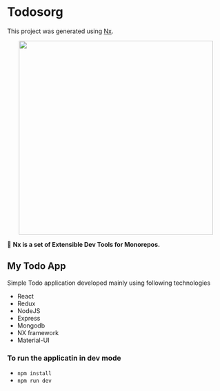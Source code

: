 # Todosorg

This project was generated using [Nx](https://nx.dev).

<p align="center"><img src="https://raw.githubusercontent.com/nrwl/nx/master/images/nx-logo.png" width="450"></p>

🔎 **Nx is a set of Extensible Dev Tools for Monorepos.**

## My Todo App

Simple Todo application developed mainly using following technologies

- React
- Redux
- NodeJS
- Express
- Mongodb
- NX framework
- Material-UI

### To run the applicatin in dev mode

- `npm install`
- `npm run dev`
